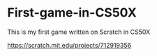 # First-game-in-CS50X

This is my first game written on Scratch in CS50X

https://scratch.mit.edu/projects/712919356 
